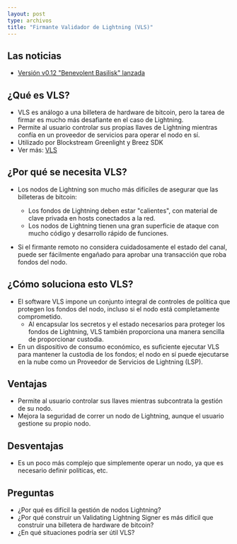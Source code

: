 ```yaml
---
layout: post
type: archivos
title: "Firmante Validador de Lightning (VLS)"
---
```


## Las noticias

- [Versión v0.12 "Benevolent Basilisk" lanzada](https://www.nobsbitcoin.com/validating-lightning-signer-v0-12/)

## ¿Qué es VLS?

- VLS es análogo a una billetera de hardware de bitcoin, pero la tarea de firmar es mucho más desafiante en el caso de Lightning.
- Permite al usuario controlar sus propias llaves de Lightning mientras confía en un proveedor de servicios para operar el nodo en sí.
- Utilizado por Blockstream Greenlight y Breez SDK
- Ver más: [VLS](https://gitlab.com/lightning-signer/docs/-/wikis/About-VLS)

## ¿Por qué se necesita VLS?

- Los nodos de Lightning son mucho más difíciles de asegurar que las billeteras de bitcoin:

  - Los fondos de Lightning deben estar "calientes", con material de clave privada en hosts conectados a la red.
  - Los nodos de Lightning tienen una gran superficie de ataque con mucho código y desarrollo rápido de funciones.
  
- Si el firmante remoto no considera cuidadosamente el estado del canal, puede ser fácilmente engañado para aprobar una transacción que roba fondos del nodo.

## ¿Cómo soluciona esto VLS?

- El software VLS impone un conjunto integral de controles de política que protegen los fondos del nodo, incluso si el nodo está completamente comprometido.
  - Al encapsular los secretos y el estado necesarios para proteger los fondos de Lightning, VLS también proporciona una manera sencilla de proporcionar custodia.
- En un dispositivo de consumo económico, es suficiente ejecutar VLS para mantener la custodia de los fondos; el nodo en sí puede ejecutarse en la nube como un Proveedor de Servicios de Lightning (LSP).

## Ventajas

- Permite al usuario controlar sus llaves mientras subcontrata la gestión de su nodo.
- Mejora la seguridad de correr un nodo de Lightning, aunque el usuario gestione su propio nodo.

## Desventajas

- Es un poco más complejo que simplemente operar un nodo, ya que es necesario definir políticas, etc.

## Preguntas

- ¿Por qué es difícil la gestión de nodos Lightning?
- ¿Por qué construir un Validating Lightning Signer es más difícil que construir una billetera de hardware de bitcoin?
- ¿En qué situaciones podría ser útil VLS?
